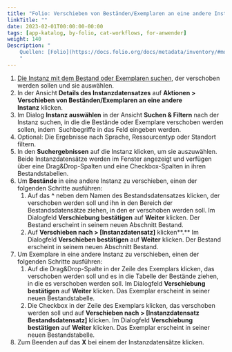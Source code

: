 ```yaml
---
title: "Folio: Verschieben von Beständen/Exemplaren an eine andere Instanz"
linkTitle: ""
date: 2023-02-01T00:00:00-00:00
tags: [app-katalog, by-folio, cat-workflows, for-anwender]
weight: 140
Description: "
    Quellen: [Folio](https://docs.folio.org/docs/metadata/inventory/#moving-holdings-or-items-to-another-instance) & [GBV](https://info.gbv.de/pages/viewpage.action?pageId=852492507)
    "
---
```


1.  [Die Instanz mit dem Bestand oder Exemplaren suchen](https://info.gbv.de/display/FOLIOGBVEXTERN/Folio%3A+Datensatz+suchen+im+Katalog), der verschoben werden sollen und sie auswählen.
2.  In der Ansicht **Details des Instanzdatensatzes** auf **Aktionen > Verschieben von Beständen/Exemplaren an eine andere Instanz** klicken.
3.  Im Dialog **Instanz auswählen** in der Ansicht **Suchen & Filtern** nach der Instanz suchen, in die die Bestände oder Exemplare verschoben werden sollen, indem  Suchbegriffe in das Feld eingeben werden.
4.  Optional: Die Ergebnisse nach Sprache, Ressourcentyp oder Standort filtern.
5.  In den **Suchergebnissen** auf die Instanz klicken, um sie auszuwählen. Beide Instanzdatensätze werden im Fenster angezeigt und verfügen über eine Drag&Drop-Spalten und eine Checkbox-Spalten in ihren Bestandstabellen.
6.  Um **Bestände** in eine andere Instanz zu verschieben, einen der folgenden Schritte ausführen:
    1.  Auf das **^** neben dem Namen des Bestandsdatensatzes klicken, der verschoben werden soll und ihn in den Bereich der Bestandsdatensätze ziehen, in den er verschoben werden soll. Im Dialogfeld **Verschiebung bestätigen** auf **Weiter** klicken. Der Bestand erscheint in seinem neuen Abschnitt Bestand.
    2.  Auf **Verschieben nach > \[Instanzdatensatz\]** klicken**.** Im Dialogfeld **Verschieben bestätigen** auf **Weiter** klicken. Der Bestand erscheint in seinem neuen Abschnitt Bestand.
7.  Um Exemplare in eine andere Instanz zu verschieben, einen der folgenden Schritte ausführen:
    1.  Auf die Drag&Drop-Spalte in der Zeile des Exemplars klicken, das verschoben werden soll und es in die Tabelle der Bestände ziehen, in die es verschoben werden soll. Im Dialogfeld **Verschiebung bestätigen** auf **Weiter** klicken. Das Exemplar erscheint in seiner neuen Bestandstabelle.
    2.  Die Checkbox in der Zeile des Exemplars klicken, das verschoben werden soll und auf **Verschieben nach > \[Instanzdatensatz Bestandsdatensatz\]** klicken. Im Dialogfeld **Verschiebung bestätigen** auf **Weiter** klicken. Das Exemplar erscheint in seiner neuen Bestandstabelle.
8.  Zum Beenden auf das **X** bei einem der Instanzdatensätze klicken.
